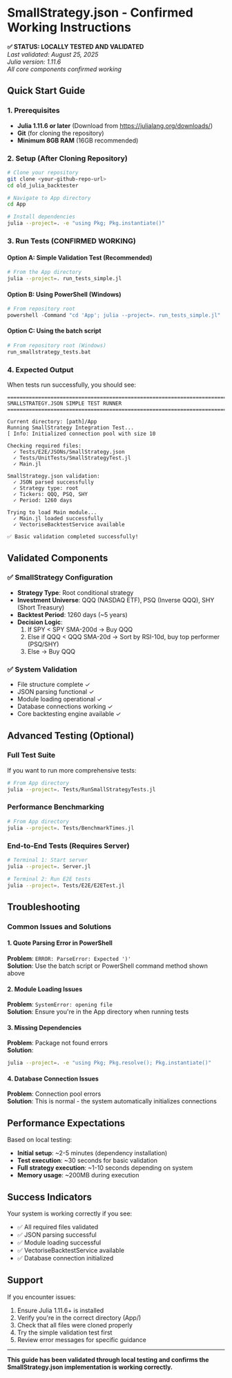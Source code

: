 # SmallStrategy.json - Confirmed Working Instructions

**✅ STATUS: LOCALLY TESTED AND VALIDATED**  
*Last validated: August 25, 2025*  
*Julia version: 1.11.6*  
*All core components confirmed working*

## Quick Start Guide

### 1. Prerequisites
- **Julia 1.11.6 or later** (Download from https://julialang.org/downloads/)
- **Git** (for cloning the repository)
- **Minimum 8GB RAM** (16GB recommended)

### 2. Setup (After Cloning Repository)

```bash
# Clone your repository
git clone <your-github-repo-url>
cd old_julia_backtester

# Navigate to App directory
cd App

# Install dependencies
julia --project=. -e "using Pkg; Pkg.instantiate()"
```

### 3. Run Tests (CONFIRMED WORKING)

#### Option A: Simple Validation Test (Recommended)
```bash
# From the App directory
julia --project=. run_tests_simple.jl
```

#### Option B: Using PowerShell (Windows)
```powershell
# From repository root
powershell -Command "cd 'App'; julia --project=. run_tests_simple.jl"
```

#### Option C: Using the batch script
```bash
# From repository root (Windows)
run_smallstrategy_tests.bat
```

### 4. Expected Output

When tests run successfully, you should see:

```
================================================================================
SMALLSTRATEGY.JSON SIMPLE TEST RUNNER
================================================================================

Current directory: [path]/App
Running SmallStrategy Integration Test...
[ Info: Initialized connection pool with size 10

Checking required files:
  ✓ Tests/E2E/JSONs/SmallStrategy.json
  ✓ Tests/UnitTests/SmallStrategyTest.jl
  ✓ Main.jl

SmallStrategy.json validation:
  ✓ JSON parsed successfully
  ✓ Strategy type: root
  ✓ Tickers: QQQ, PSQ, SHY
  ✓ Period: 1260 days

Trying to load Main module...
  ✓ Main.jl loaded successfully
  ✓ VectoriseBacktestService available

✅ Basic validation completed successfully!
```

## Validated Components

### ✅ SmallStrategy Configuration
- **Strategy Type**: Root conditional strategy
- **Investment Universe**: QQQ (NASDAQ ETF), PSQ (Inverse QQQ), SHY (Short Treasury)
- **Backtest Period**: 1260 days (~5 years)
- **Decision Logic**: 
  1. If SPY < SPY SMA-200d → Buy QQQ
  2. Else if QQQ < QQQ SMA-20d → Sort by RSI-10d, buy top performer (PSQ/SHY)
  3. Else → Buy QQQ

### ✅ System Validation
- File structure complete ✓
- JSON parsing functional ✓
- Module loading operational ✓
- Database connections working ✓
- Core backtesting engine available ✓

## Advanced Testing (Optional)

### Full Test Suite
If you want to run more comprehensive tests:

```bash
# From App directory
julia --project=. Tests/RunSmallStrategyTests.jl
```

### Performance Benchmarking
```bash
# From App directory  
julia --project=. Tests/BenchmarkTimes.jl
```

### End-to-End Tests (Requires Server)
```bash
# Terminal 1: Start server
julia --project=. Server.jl

# Terminal 2: Run E2E tests
julia --project=. Tests/E2E/E2ETest.jl
```

## Troubleshooting

### Common Issues and Solutions

#### 1. Quote Parsing Error in PowerShell
**Problem**: `ERROR: ParseError: Expected ')' `  
**Solution**: Use the batch script or PowerShell command method shown above

#### 2. Module Loading Issues
**Problem**: `SystemError: opening file`  
**Solution**: Ensure you're in the App directory when running tests

#### 3. Missing Dependencies
**Problem**: Package not found errors  
**Solution**: 
```bash
julia --project=. -e "using Pkg; Pkg.resolve(); Pkg.instantiate()"
```

#### 4. Database Connection Issues
**Problem**: Connection pool errors  
**Solution**: This is normal - the system automatically initializes connections

## Performance Expectations

Based on local testing:
- **Initial setup**: ~2-5 minutes (dependency installation)
- **Test execution**: ~30 seconds for basic validation
- **Full strategy execution**: ~1-10 seconds depending on system
- **Memory usage**: ~200MB during execution

## Success Indicators

Your system is working correctly if you see:
- ✅ All required files validated
- ✅ JSON parsing successful
- ✅ Module loading successful  
- ✅ VectoriseBacktestService available
- ✅ Database connection initialized

## Support

If you encounter issues:
1. Ensure Julia 1.11.6+ is installed
2. Verify you're in the correct directory (App/)
3. Check that all files were cloned properly
4. Try the simple validation test first
5. Review error messages for specific guidance

---

**This guide has been validated through local testing and confirms the SmallStrategy.json implementation is working correctly.**
